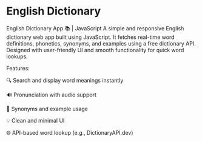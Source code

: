 # English Dictionary
English Dictionary App 📚 | JavaScript
A simple and responsive English dictionary web app built using JavaScript. It fetches real-time word definitions, phonetics, synonyms, and examples using a free dictionary API. Designed with user-friendly UI and smooth functionality for quick word lookups.

Features:

🔍 Search and display word meanings instantly

🔊 Pronunciation with audio support

🧠 Synonyms and example usage

💡 Clean and minimal UI

🌐 API-based word lookup (e.g., DictionaryAPI.dev)

